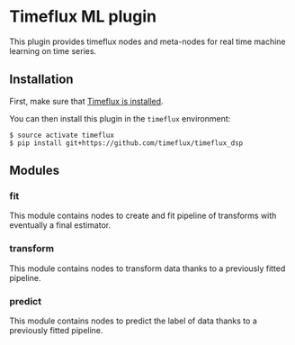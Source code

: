 # Timeflux ML plugin

This plugin provides timeflux nodes and meta-nodes for real time
machine learning on time series.

## Installation

First, make sure that [Timeflux is installed](https://github.com/timeflux/timeflux).

You can then install this plugin in the ``timeflux`` environment:

```
$ source activate timeflux
$ pip install git+https://github.com/timeflux/timeflux_dsp
```

## Modules

### fit
This module contains nodes to create and fit pipeline of transforms with eventually a final estimator.

### transform
This module contains nodes to transform data thanks to a previously fitted pipeline. 

### predict
This module contains nodes to predict the label of data thanks to a previously fitted pipeline. 

